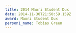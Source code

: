 ```yaml
---
title: 2014 Maori Student Dux
date: 2014-11-30T21:50:59.159Z
award: Maori Student Dux
person1_name: Tobias Green
---
```


